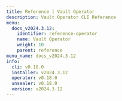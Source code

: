 ```yaml
---
title: Reference | Vault Operator
description: Vault Operator CLI Reference
menu:
  docs_v2024.3.12:
    identifier: reference-operator
    name: Vault Operator
    weight: 10
    parent: reference
menu_name: docs_v2024.3.12
info:
  cli: v0.18.0
  installer: v2024.3.12
  operator: v0.18.0
  unsealer: v0.18.0
  version: v2024.3.12
---
```


